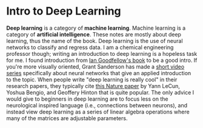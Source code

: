 Intro to Deep Learning
=======================

**Deep learning** is a category of **machine learning**. Machine learning is a category of **artificial intelligence**. These notes are mostly about deep learning, thus the name of the book. Deep learning is the use of neural networks to classify and regress data. I am a chemical engineering professor though; writing an introduction to deep learning is a hopeless task for me. I found introduction from [Ian Goodfellow's book](https://www.deeplearningbook.org/contents/intro.html) to be a good intro. If you're more visually oriented, Grant Sanderson has made a [short video series](https://www.youtube.com/watch?v=aircAruvnKk) specifically about neural networks that give an applied introduction to the topic. When people write "deep learning is really cool" in their research papers, they typically cite [this Nature paper](https://www.nature.com/articles/nature14539) by Yann LeCun, Yoshua Bengio, and Geoffery Hinton that is quite popular. The only advice I would give to beginners in deep learning are to focus less on the neurological inspired language (i.e., connections between neurons), and instead view deep learning as a series of linear algebra operations where many of the matrices are adjustable parameters.